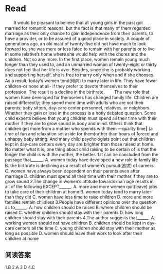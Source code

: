 # Read

　　It would be pleasant to believe that all young girls in the past got married for romantic reasons; but the fact is that many of them regarded marriage as their only chance to gain independence from their parents, to have a provider, or to be assured of a good place in society. A couple of generations ago, an old maid of twenty-five did not have much to look forward to, she was more or less fated to remain with her parents or to live in some relative‘s home where she would help with the chores and the children. Not so any more. In the first place, women remain young much longer than they used to, and an unmarried woman of twenty-eight or thirty does not feel that her life is over. Besides, since she is probably working and supporting herself, she is free to marry only when and if she chooses. As a result, today‘s women tend(倾向) to marry later in life. They have fewer children-or none at all- if they prefer to devote themselves to their profession. The result is a decline in the birthrate.
　　The new role that women have developed for themselves has changed family life. Children are raised differently; they spend more time with adults who are not their parents: baby sitters, day-care center personnel, relatives, or neighbors. Whether they gain or lose in the process is a hotly debated question. Some child experts believe that young children must spend all their time with their mother if they are to grow sound in body and mind. Others think that children get more from a mother who spends with them ―quality time‖ (a time of fun and relaxation set aside for them)rather than hours of forced and unhappy baby sitting. And many child psychologists point out that children kept in day-care centers every day are brighter than those raised at home. No matter what it is, one thing about child raising to be certain of is that the longer the child is with the mother, the better.
1.It can be concluded from the passage that______.
A. women today have developed a new role in family life
B. the birthrate is declining as a result of women‘s pursuit(追求) of careers 
C. women have always been dependent on their parents even after marriage 
D. children must spend all their time with their mother if they are to grow sound
2.The change in women‘s attitude towards marriage results in all of the following EXCEPT______.
A. more and more women quit(leave) jobs to take care of their children at home 
B. women today tend to marry later than they did 
C. women have less time to raise children 
D. more and more families remain childless
3.People have different opinions over the question as to______.
A. how children should be raised 
B. where children should be raised
C. whether children should stay with their parents 
D. how long children should stay with their parents 
4.The author suggests that______.
A. working women should not have children
B. children should be kept in day-care centers all the time
C. young children should stay with their mother as long as possible 
D. women should leave their work to look after their children at home
## 阅读答案
1.B
2.A
3.D
4.C
